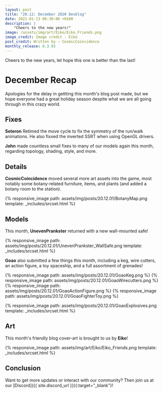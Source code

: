 ```yaml
---
layout: post
title: "20.12: December 2020 Devblog"
date: 2021-01-13 06:30:00 +0100
description: |
    "Cheers to the new years!"
image: /assets/img/art/Eiko/Eiko_Friends.png
image_credit: Image credit - Eiko
post_credit: Written by – CosmicCoincidence
monthly_release: 0.3.93
---
```


Cheers to the new years, let hope this one is better than the last!

# December Recap

Apologies for the delay in gettting this month's blog post made, but we hope everyone had a great holiday season despite what we are all going through in this crazy world.

## Fixes

**Seteron** Retimed the move cycle to fix the symmetry of the run/walk animations. He also fixxed the inverted SSRT when using OpenGL drivers.

**John** made countless small fixes to many of our models again this month, regarding topology, shading, style, and more.

## Details

**CosmicCoincidence** moved several more art assets into the game, most notably some botany-related furniture, items, and plants (and added a botany room to the station).

{% responsive_image path: assets/img/posts/20.12.01/BotanyMap.png template: _includes/srcset.html %}

## Models

This month, **UnevenPrankster** returned with a new wall-mounted safe!

{% responsive_image path: assets/img/posts/20.12.01/UnevenPrankster_WallSafe.png template: _includes/srcset.html %}

**Goao** also submitted a few things this month, including a keg, wire cutters, an action figure, a toy spaceship, and a full assortment of grenades!

<div class='horizontal-2' markdown='1'>
  {% responsive_image path: assets/img/posts/20.12.01/GoaoKeg.png %}
  {% responsive_image path: assets/img/posts/20.12.01/GoaoWirecutters.png %}
</div>

<div class='horizontal-2' markdown='1'>
  {% responsive_image path: assets/img/posts/20.12.01/GoaoActionFigure.png %}
  {% responsive_image path: assets/img/posts/20.12.01/GoaoFighterToy.png %}
</div>

{% responsive_image path: assets/img/posts/20.12.01/GoaoExplosives.png template: _includes/srcset.html %}

## Art

This month's friendly blog cover-art is brought to us by **Eiko**!

{% responsive_image path: assets/img/art/Eiko/Eiko_Friends.png template: _includes/srcset.html %}

## Conclusion

Want to get more updates or interact with our community? Then join us at our [Discord]({{ site.discord_url }}){:target="_blank"}!